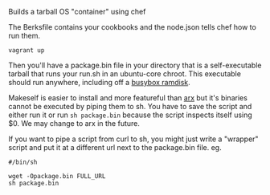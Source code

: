 
Builds a tarball OS "container" using chef

The Berksfile contains your cookbooks and the node.json
tells chef how to run them.

    vagrant up

Then you'll have a package.bin file in your directory that is a
self-executable tarball that runs your run.sh in an ubuntu-core
chroot. This executable should run anywhere, including off a
[busybox ramdisk](https://github.com/curzonj/buildroot_vagrant).

Makeself is easier to install and more featureful than
[arx](https://github.com/solidsnack/arx) but it's binaries cannot
be executed by piping them to sh. You have to save the script
and either run it or run `sh package.bin` because the script
inspects itself using $0. We may change to arx in the future.

If you want to pipe a script from curl to sh, you might just write
a "wrapper" script and put it at a different url next to the
package.bin file. eg.

    #/bin/sh

    wget -Opackage.bin FULL_URL
    sh package.bin
